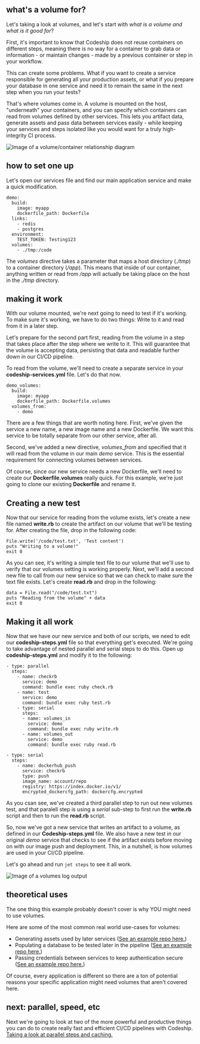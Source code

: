 ## what's a volume for?

Let's taking a look at volumes, and let's start with *what is a volume and what is it good for*?

First, it's important to know that Codeship does not reuse containers on different steps, meaning there is no way for a container to grab data or information - or maintain changes - made by a previous container or step in your workflow.

This can create some problems. What if you want to create a service responsible for generating all your production assets, or what if you prepare your database in one service and need it to remain the same in the next step when you run your tests?

That's where volumes come in. A volume is mounted on the host, "underneath" your containers, and you can specify which containers can read from volumes defined by other services. This lets you artifact data, generate assets and pass data between services easily - while keeping your services and steps isolated like you would want for a truly high-integrity CI process.

![Image of a volume/container relationship diagram](/img)

## how to set one up

Let's open our services file and find our main application service and make a quick modification.

```
demo:
  build:
    image: myapp
    dockerfile_path: Dockerfile
  links:
    - redis
    - postgres
  environment:
    TEST_TOKEN: Testing123
  volumes:
    - ./tmp:/code
```

The *volumes* directive takes a parameter that maps a host directory (*./tmp*) to a container directory (*/app*). This means that inside of our container, anything written or read from */app* will actually be taking place on the host in the *./tmp* directory.

## making it work

With our volume mounted, we're next going to need to test if it's working. To make sure it's working, we have to do two things: Write to it and read from it in a later step.

Let's prepare for the second part first, reading from the volume in a step that takes place after the step where we write to it. This will guarantee that the volume is accepting data, persisting that data and readable further down in our CI/CD pipeline.

To read from the volume, we'll need to create a separate service in your **codeship-services.yml** file. Let's do that now.

```
demo_volumes:
  build:
    image: myapp
    dockerfile_path: Dockerfile.volumes
  volumes_from:
    - demo
```

There are a few things that are worth noting here. First, we've given the service a new name, a new image name and a new Dockerfile. We want this service to be totally separate from our other service, after all.

Second, we've added a new directive, *volumes_from* and specified that it will read from the volume in our main *demo* service. This is the essential requirement for connecting volumes between services.

Of course, since our new service needs a new Dockerfile, we'll need to create our **Dockerfile.volumes** really quick. For this example, we're just going to clone our existing **Dockerfile** and rename it.

## Creating a new test

Now that our service for reading from the volume exists, let's create a new file named **write.rb** to create the artifact on our volume that we'll be testing for. After creating the file, drop in the following code:

```
File.write('/code/test.txt', 'Test content')
puts "Writing to a volume!"
exit 0
```

As you can see, it's writing a simple text file to our volume that we'll use to verify that our volumes setting is working properly. Next, we'll add a second new file to call from our new service so that we can check to make sure the text file exists. Let's create **read.rb** and drop in the following:

```
data = File.read("/code/test.txt")
puts "Reading from the volume" + data
exit 0
```

## Making it all work

Now that we have our new service and both of our scripts, we need to edit our **codeship-steps.yml** file so that everything get's executed. We're going to take advantage of nested parallel and serial steps to do this. Open up **codeship-steps.yml** and modify it to the following:

```
- type: parallel
  steps:
    - name: checkrb
      service: demo
      command: bundle exec ruby check.rb
    - name: test
      service: demo
      command: bundle exec ruby test.rb
    - type: serial
      steps:
      - name: volumes_in
        service: demo
        command: bundle exec ruby write.rb
      - name: volumes_out
        service: demo
        command: bundle exec ruby read.rb

- type: serial
  steps:
    - name: dockerhub_push
      service: checkrb
      type: push
      image_name: account/repo
      registry: https://index.docker.io/v1/
      encrypted_dockercfg_path: dockercfg.encrypted
```

As you csan see, we've created a third parallel step to run out new volumes test, and that paralell step is using a *serial* sub-step to first run the **write.rb** script and then to run the **read.rb** script.

So, now we've got a new service that writes an artifact to a volume, as defined in our **Codeship-steps.yml** file. We also have a new test in our original *demo* service that checks to see if the artifact exists before moving on with our image push and deployment. This, in a nutshell, is how volumes are used in your CI/CD pipeline.

Let's go ahead and run `jet steps` to see it all work.

![Image of a volumes log output](/img)

## theoretical uses

The one thing this example probably doesn't cover is why YOU might need to use volumes.

Here are some of the most common real world use-cases for volumes:

* Generating assets used by later services ([See an example repo here.](#))
* Populating a database to be tested later in the pipeline ([See an example repo here.](#))
* Passing credentials between services to keep authentication secure ([See an example repo here.](#))

Of course, every application is different so there are a ton of potential reasons your specific application might need volumes that aren't covered here.

## next: parallel, speed, etc

Next we're going to look at two of the more powerful and productive things you can do to create really fast and efficient CI/CD pipelines with Codeship. [Taking a look at parallel steps and caching.](part4)
